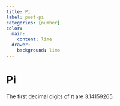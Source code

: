 ```yaml
---
title: Pi
label: post-pi
categories: [number]
color:
  main:
    content: lime
  drawer:
    background: lime
---
```


Pi
==

The first decimal digits of π are 3.14159265.
